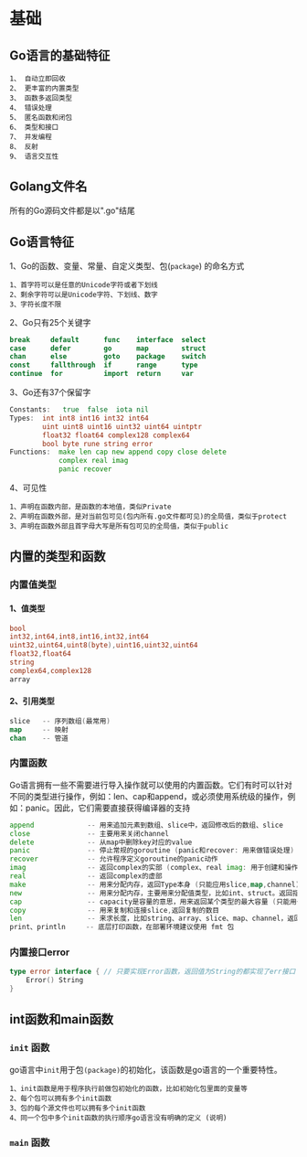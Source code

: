 # 基础

## Go语言的基础特征

```text
1、 自动立即回收
2、 更丰富的内置类型
3、 函数多返回类型
4、 错误处理
5、 匿名函数和闭包
6、 类型和接口
7、 并发编程
8、 反射
9、 语言交互性
```

## Golang文件名

所有的Go源码文件都是以".go"结尾

## Go语言特征

1、Go的函数、变量、常量、自定义类型、包(`package`) 的命名方式

```text
1、首字符可以是任意的Unicode字符或者下划线
2、剩余字符可以是Unicode字符、下划线、数字
3、字符长度不限
```

2、Go只有25个关键字

``` go
break     default      func    interface  select
case      defer        go      map        struct
chan      else         goto    package    switch
const     fallthrough  if      range      type
continue  for          import  return     var
```

3、Go还有37个保留字

```go
Constants:   true  false  iota nil
Types:  int int8 int16 int32 int64
        uint uint8 uint16 uint32 uint64 uintptr
        float32 float64 complex128 complex64
        bool byte rune string error
Functions:  make len cap new append copy close delete
            complex real imag
            panic recover
```

4、可见性

```text
1、声明在函数内部，是函数的本地值，类似Private
2、声明在函数外部，是对当前包可见(包内所有.go文件都可见)的全局值，类似于protect
3、声明在函数外部且首字母大写是所有包可见的全局值，类似于public
```

## 内置的类型和函数

### 内置值类型

#### 1、值类型

```go
bool
int32,int64,int8,int16,int32,int64
uint32,uint64,uint8(byte),uint16,uint32,uint64
float32,float64
string
complex64,complex128
array
```

#### 2、引用类型

```go
slice   -- 序列数组(最常用)
map     -- 映射
chan    -- 管道
```

### 内置函数

Go语言拥有一些不需要进行导入操作就可以使用的内置函数。它们有时可以针对不同的类型进行操作，例如：len、cap和append，或必须使用系统级的操作，例如：panic。因此，它们需要直接获得编译器的支持

```go
append             -- 用来追加元素到数组、slice中，返回修改后的数组、slice
close              -- 主要用来关闭channel
delete             -- 从map中删除key对应的value
panic              -- 停止常规的goroutine (panic和recover: 用来做错误处理)
recover            -- 允许程序定义goroutine的panic动作
imag               -- 返回complex的实部 (complex、real imag: 用于创建和操作复数)
real               -- 返回complex的虚部
make               -- 用来分配内存，返回Type本身 (只能应用slice,map,channel)
new                -- 用来分配内存，主要用来分配值类型，比如int、struct。返回指向Type的指针
cap                -- capacity是容量的意思，用来返回某个类型的最大容量 (只能用于切片和map)
copy               -- 用来复制和连接slice,返回复制的数目
len                -- 来求长度，比如string、array、slice、map、channel，返回长度
print、println     -- 底层打印函数，在部署环境建议使用 fmt 包
```

### 内置接口error

```go
type error interface { // 只要实现Error函数，返回值为String的都实现了err接口
    Error() String
}
```

## int函数和main函数

### `init` 函数

go语言中`init`用于包`(package)`的初始化，该函数是go语言的一个重要特性。

``` text
1、init函数是用于程序执行前做包初始化的函数，比如初始化包里面的变量等
2、每个包可以拥有多个init函数
3、包的每个源文件也可以拥有多个init函数
4、同一个包中多个init函数的执行顺序go语言没有明确的定义 (说明)

```

### `main` 函数

```text

```
